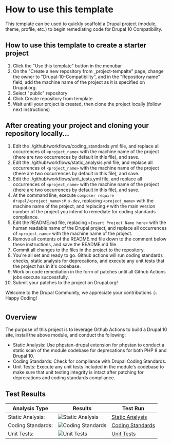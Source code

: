 # How to use this template

This template can be used to quickly scaffold a Drupal project (module, theme, profile, etc.) to begin remediating code for Drupal 10 Compatibility.

## How to use this template to create a starter project

1. Click the "Use this template" button in the menubar
1. On the "Create a new repository from _project-tempalte" page, change the owner to "Drupal-10-Compatibility", and in the "Repository name" field, add the machine name of the project as it is specified on Drupal.org.
1. Select "public" repository
1. Click Create repository from template
1. Wait until your project is created, then clone the project locally (follow next instructions)

## After creating your project and cloning your repository locally...

1.  Edit the ./github/workflows/coding_standards.yml file, and replace all occurrences of `<project_name>` with the machine name of the project (there are two occurrences by default in this file), and save.
1.  Edit the ./github/workflows/static_analysis.yml file, and replace all occurrences of `<project_name>` with the machine name of the project (there are two occurrences by default in this file), and save.
1.  Edit the ./github/workflows/unit_tests.yml file, and replace all occurrences of `<project_name>` with the machine name of the project (there are two occurrences by default in this file), and save.
1.  At the command line, execute `composer require drupal/<project_name>:#.x-dev`, replacing `<project_name>` with the machine name of the project, and replacing `#` with the main version number of the project you intend to remediate for coding standards compliance.
1.  Edit the README.md file, replacing `<Insert Project Name here>` with the human readable name of the Drupal project, and replace all occurrences of `<project_name>` with the machine name of the project.
1.  Remove all contents of the README.md file down to the comment below these instructions, and save the README.md file
1.  Commit all changes to the files in the project to the repository.
1.  You're all set and ready to go.  Github actions will run coding standards checks, static analysis for deprecations, and execute any unit tests that the project has in it's codebase.
1.  Work on code remediation in the form of patches until all Github Actions jobs execute successfully.
1.  Submit your patches to the project on Drupal.org!

Welcome to the Drupal Community, we appreciate your contributions :). Happy Coding!

<!-- Delete all lines above here when creating a project from this template, after following the above instructions -->
# <Insert Project Name here>

## Overview

The purpose of this project is to leverage Github Actions to build a Drupal 10 site, install the above module, and conduct the following:

* Static Analysis:  Use phpstan-drupal extension for phpstan to conduct a static scan of the module codebase for deprecations for both PHP 8 and Drupal 10.
* Coding Standards:  Check for compliance with Drupal Coding Standards.
* Unit Tests:  Execute any unit tests included in the module's codebase to make sure that unit testing integrity is intact after patching for deprecations and coding standards compliance.

## Test Results

| Analysis Type | Results | Test Run |
| ----- | ----- | ----- |
| Static Analysis: | ![Static Analysis](https://github.com/80-20-Components/<project_name>/actions/workflows/static_analysis.yml/badge.svg) | [Static Analysis](https://github.com/80-20-Components/<project_name>/actions/workflows/static_analysis.yml) |
| Coding Standards: | ![Coding Standards](https://github.com/80-20-Components/<project_name>/actions/workflows/coding_standards.yml/badge.svg) | [Coding Standards](https://github.com/80-20-Components/<project_name>/actions/workflows/coding_standards.yml) |
| Unit Tests: | ![Unit Tests](https://github.com/80-20-Components/<project_name>/actions/workflows/unit_tests.yml/badge.svg) | [Unit Tests](https://github.com/80-20-Components/<project_name>/actions/workflows/unit_tests.yml) |
